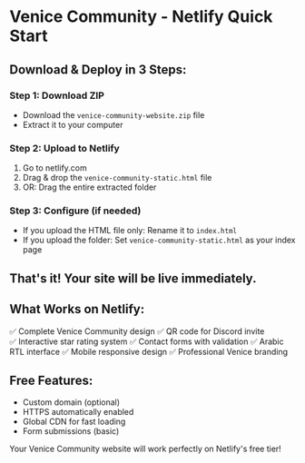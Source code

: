 # Venice Community - Netlify Quick Start

## Download & Deploy in 3 Steps:

### Step 1: Download ZIP
- Download the `venice-community-website.zip` file
- Extract it to your computer

### Step 2: Upload to Netlify
1. Go to netlify.com
2. Drag & drop the `venice-community-static.html` file
3. OR: Drag the entire extracted folder

### Step 3: Configure (if needed)
- If you upload the HTML file only: Rename it to `index.html`
- If you upload the folder: Set `venice-community-static.html` as your index page

## That's it! Your site will be live immediately.

## What Works on Netlify:
✅ Complete Venice Community design
✅ QR code for Discord invite  
✅ Interactive star rating system
✅ Contact forms with validation
✅ Arabic RTL interface
✅ Mobile responsive design
✅ Professional Venice branding

## Free Features:
- Custom domain (optional)
- HTTPS automatically enabled
- Global CDN for fast loading
- Form submissions (basic)

Your Venice Community website will work perfectly on Netlify's free tier!
